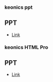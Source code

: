 ### keonics ppt
## PPT
- [Link](https://bit.ly/3TA4agI)

### keonics HTML Pro
## PPT
- [Link](https://bit.ly/3X0Hl8X)
